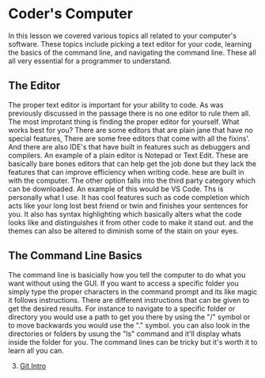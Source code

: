 # Coder's Computer #
In this lesson we covered various topics all related to your computer's software. These topics include picking a text editor for your code, learning the basics of the command line, and navigating the command line. These all all very essential for a programmer to understand.

## The Editor ##
The proper text editor is important for your ability to code. As was previously discussed in the passage there is no one editor to rule them all. The most improtant thing is finding the proper editor for yourself. What works best for you? There are some editors that are plain jane that have no special features, There are some free editors that come with all the fixins'. And there are also IDE's that have built in features such as debuggers and compilers. An example of a plain editor is Notepad or Text Edit. These are basically bare bones editors that can help get the job done but they lack the features that can improve efficiency when writing code. hese are built in with the computer. The other option falls into the third party category which can be downloaded. An example of this would be VS Code. Ths is personally what I use. It has cool features such as code completion which acts like your long lost best friend or twin and finishes your sentences for you. It also has syntax highlighting which basically alters what the code looks like and distinguishes it from other code to make it stand out. and the themes can also be altered to diminish some of the stain on your eyes.

## The Command Line Basics ##
The command line is basicially how you tell the computer to do what you want without using the GUI. If you want to access a specific folder you simply type the proper characters in the command prompt and its like magic it follows instructions. There are different instructions that can be given to get the desired results. For instance to navigate to a specific folder or directory you would use a path to get you there by using the "/" symbol or to move backwards you would use the "." symbol. you can also look in the directories or folders by usung the "ls" command and it'll display whats inside the folder for you. The command lines can be tricky but it's worth it to learn all you can.

3. [Git Intro](https://marco-senpai.github.io/git-intro.github.io/)
